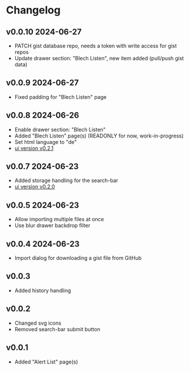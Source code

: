 # Changelog

## v0.0.10 2024-06-27

- PATCH gist database repo, needs a token with write access for gist repos
- Update drawer section: "Blech Listen", new item added (pull/push gist data)

## v0.0.9 2024-06-27

- Fixed padding for "Blech Listen" page

## v0.0.8 2024-06-26

- Enable drawer section: "Blech Listen"
- Added "Blech Listen" page(s) (READONLY for now, work-in-progress)
- Set html language to "de"
- [ui version v0.2.1](https://github.com/knackwurstking/ui)

## v0.0.7 2024-06-23

- Added storage handling for the search-bar
- [ui version v0.2.0](https://github.com/knackwurstking/ui)

## v0.0.5 2024-06-23

- Allow importing multiple files at once
- Use blur drawer backdrop filter

## v0.0.4 2024-06-23

- Import dialog for downloading a gist file from GitHub

## v0.0.3

- Added history handling

## v0.0.2

- Changed svg icons
- Removed search-bar submit button

## v0.0.1

- Added "Alert List" page(s)
